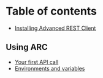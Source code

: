 # Table of contents

* [Installing Advanced REST Client](README.md)

## Using ARC

* [Your first API call](using-arc/your-first-api-call.md)
* [Environments and variables](using-arc/environments-and-variables.md)

